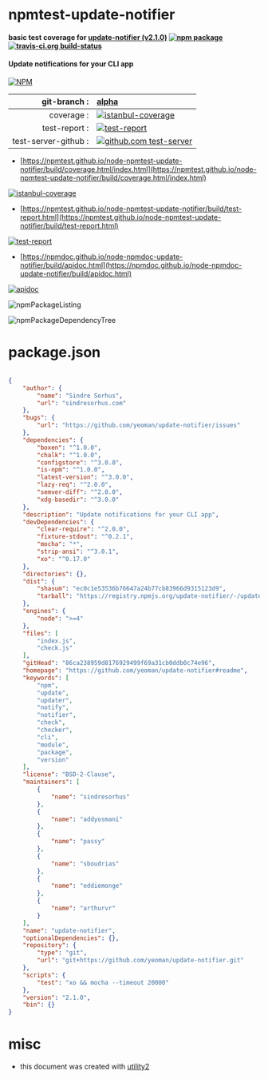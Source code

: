 # npmtest-update-notifier

#### basic test coverage for  [update-notifier (v2.1.0)](https://github.com/yeoman/update-notifier#readme)  [![npm package](https://img.shields.io/npm/v/npmtest-update-notifier.svg?style=flat-square)](https://www.npmjs.org/package/npmtest-update-notifier) [![travis-ci.org build-status](https://api.travis-ci.org/npmtest/node-npmtest-update-notifier.svg)](https://travis-ci.org/npmtest/node-npmtest-update-notifier)

#### Update notifications for your CLI app

[![NPM](https://nodei.co/npm/update-notifier.png?downloads=true&downloadRank=true&stars=true)](https://www.npmjs.com/package/update-notifier)

| git-branch : | [alpha](https://github.com/npmtest/node-npmtest-update-notifier/tree/alpha)|
|--:|:--|
| coverage : | [![istanbul-coverage](https://npmtest.github.io/node-npmtest-update-notifier/build/coverage.badge.svg)](https://npmtest.github.io/node-npmtest-update-notifier/build/coverage.html/index.html)|
| test-report : | [![test-report](https://npmtest.github.io/node-npmtest-update-notifier/build/test-report.badge.svg)](https://npmtest.github.io/node-npmtest-update-notifier/build/test-report.html)|
| test-server-github : | [![github.com test-server](https://npmtest.github.io/node-npmtest-update-notifier/GitHub-Mark-32px.png)](https://npmtest.github.io/node-npmtest-update-notifier/build/app/index.html) | | build-artifacts : | [![build-artifacts](https://npmtest.github.io/node-npmtest-update-notifier/glyphicons_144_folder_open.png)](https://github.com/npmtest/node-npmtest-update-notifier/tree/gh-pages/build)|

- [https://npmtest.github.io/node-npmtest-update-notifier/build/coverage.html/index.html](https://npmtest.github.io/node-npmtest-update-notifier/build/coverage.html/index.html)

[![istanbul-coverage](https://npmtest.github.io/node-npmtest-update-notifier/build/screenCapture.buildCi.browser.%252Ftmp%252Fbuild%252Fcoverage.lib.html.png)](https://npmtest.github.io/node-npmtest-update-notifier/build/coverage.html/index.html)

- [https://npmtest.github.io/node-npmtest-update-notifier/build/test-report.html](https://npmtest.github.io/node-npmtest-update-notifier/build/test-report.html)

[![test-report](https://npmtest.github.io/node-npmtest-update-notifier/build/screenCapture.buildCi.browser.%252Ftmp%252Fbuild%252Ftest-report.html.png)](https://npmtest.github.io/node-npmtest-update-notifier/build/test-report.html)

- [https://npmdoc.github.io/node-npmdoc-update-notifier/build/apidoc.html](https://npmdoc.github.io/node-npmdoc-update-notifier/build/apidoc.html)

[![apidoc](https://npmdoc.github.io/node-npmdoc-update-notifier/build/screenCapture.buildCi.browser.%252Ftmp%252Fbuild%252Fapidoc.html.png)](https://npmdoc.github.io/node-npmdoc-update-notifier/build/apidoc.html)

![npmPackageListing](https://npmtest.github.io/node-npmtest-update-notifier/build/screenCapture.npmPackageListing.svg)

![npmPackageDependencyTree](https://npmtest.github.io/node-npmtest-update-notifier/build/screenCapture.npmPackageDependencyTree.svg)



# package.json

```json

{
    "author": {
        "name": "Sindre Sorhus",
        "url": "sindresorhus.com"
    },
    "bugs": {
        "url": "https://github.com/yeoman/update-notifier/issues"
    },
    "dependencies": {
        "boxen": "^1.0.0",
        "chalk": "^1.0.0",
        "configstore": "^3.0.0",
        "is-npm": "^1.0.0",
        "latest-version": "^3.0.0",
        "lazy-req": "^2.0.0",
        "semver-diff": "^2.0.0",
        "xdg-basedir": "^3.0.0"
    },
    "description": "Update notifications for your CLI app",
    "devDependencies": {
        "clear-require": "^2.0.0",
        "fixture-stdout": "^0.2.1",
        "mocha": "*",
        "strip-ansi": "^3.0.1",
        "xo": "^0.17.0"
    },
    "directories": {},
    "dist": {
        "shasum": "ec0c1e53536b76647a24b77cb83966d9315123d9",
        "tarball": "https://registry.npmjs.org/update-notifier/-/update-notifier-2.1.0.tgz"
    },
    "engines": {
        "node": ">=4"
    },
    "files": [
        "index.js",
        "check.js"
    ],
    "gitHead": "86ca238959d8176929499f69a31cb0ddb0c74e96",
    "homepage": "https://github.com/yeoman/update-notifier#readme",
    "keywords": [
        "npm",
        "update",
        "updater",
        "notify",
        "notifier",
        "check",
        "checker",
        "cli",
        "module",
        "package",
        "version"
    ],
    "license": "BSD-2-Clause",
    "maintainers": [
        {
            "name": "sindresorhus"
        },
        {
            "name": "addyosmani"
        },
        {
            "name": "passy"
        },
        {
            "name": "sboudrias"
        },
        {
            "name": "eddiemonge"
        },
        {
            "name": "arthurvr"
        }
    ],
    "name": "update-notifier",
    "optionalDependencies": {},
    "repository": {
        "type": "git",
        "url": "git+https://github.com/yeoman/update-notifier.git"
    },
    "scripts": {
        "test": "xo && mocha --timeout 20000"
    },
    "version": "2.1.0",
    "bin": {}
}
```



# misc
- this document was created with [utility2](https://github.com/kaizhu256/node-utility2)
